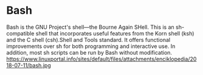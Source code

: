 # Bash

Bash is the GNU Project's shell—the Bourne Again SHell. This is an sh-compatible shell that incorporates useful features from the Korn shell (ksh) and the C shell (csh).Shell and Tools standard. It offers functional improvements over sh for both programming and interactive use. In addition, most sh scripts can be run by Bash without modification.
https://www.linuxportal.info/sites/default/files/attachments/enciklopedia/2018-07-11/bash.jpg
